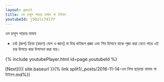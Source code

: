 ```yaml
---
layout: post
title: ওম চাথুস পাড়ায় নামায গা টাইমস
youtubeId: j5Qzlc74l7Y
---
```

 
 
 ওম চাথুস পাড়ায় নামায  
 
 -  চর্যা (জপ) ক্রিয়া (করণ) যোগ ও জ্ঞান] বা বিশ্ব থাইজগ প্রজ্ঞা এবং শিব হিসাবে যাকে পূজা করা যেতে পারে এই চার উপায়ে কার উপাসনা করা যায়। 
 
  
 
  
 
 
 
 
 
 


{% include youtubePlayer.html id=page.youtubeId %}
 
[Next]({{ site.baseurl }}{% link  split1/_posts/2016-11-14-ওম নিসা ছাড়ায়া নামায গা টাইমস.md%})
 

